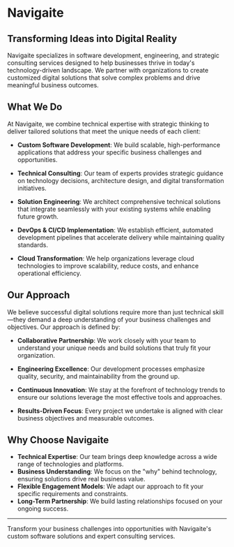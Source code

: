 # Navigaite

## Transforming Ideas into Digital Reality

Navigaite specializes in software development, engineering, and strategic consulting services designed to help businesses thrive in today's technology-driven landscape. We partner with organizations to create customized digital solutions that solve complex problems and drive meaningful business outcomes.

## What We Do

At Navigaite, we combine technical expertise with strategic thinking to deliver tailored solutions that meet the unique needs of each client:

- **Custom Software Development**: We build scalable, high-performance applications that address your specific business challenges and opportunities.

- **Technical Consulting**: Our team of experts provides strategic guidance on technology decisions, architecture design, and digital transformation initiatives.

- **Solution Engineering**: We architect comprehensive technical solutions that integrate seamlessly with your existing systems while enabling future growth.

- **DevOps & CI/CD Implementation**: We establish efficient, automated development pipelines that accelerate delivery while maintaining quality standards.

- **Cloud Transformation**: We help organizations leverage cloud technologies to improve scalability, reduce costs, and enhance operational efficiency.

## Our Approach

We believe successful digital solutions require more than just technical skill—they demand a deep understanding of your business challenges and objectives. Our approach is defined by:

- **Collaborative Partnership**: We work closely with your team to understand your unique needs and build solutions that truly fit your organization.

- **Engineering Excellence**: Our development processes emphasize quality, security, and maintainability from the ground up.

- **Continuous Innovation**: We stay at the forefront of technology trends to ensure our solutions leverage the most effective tools and approaches.

- **Results-Driven Focus**: Every project we undertake is aligned with clear business objectives and measurable outcomes.

## Why Choose Navigaite

- **Technical Expertise**: Our team brings deep knowledge across a wide range of technologies and platforms.
- **Business Understanding**: We focus on the "why" behind technology, ensuring solutions drive real business value.
- **Flexible Engagement Models**: We adapt our approach to fit your specific requirements and constraints.
- **Long-Term Partnership**: We build lasting relationships focused on your ongoing success.

---

Transform your business challenges into opportunities with Navigaite's custom software solutions and expert consulting services.

